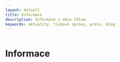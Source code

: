```yaml
---
layout: default
title: Informace
description: Informace z obce Chlum.
keywords: aktuality, tiskové zprávy, press, blog
---
```



<div class="row">
  <div class="columns">
    <div class="o-section">
      <div class="o-section-inner">
          <header class="c-page-header">
            <h1 itemprop="headline" class="c-page-title">Informace</h1>
          </header>
        <!--
          {% assign posts = paginator.posts %}
          {% include articles/list-responsive.html posts=posts %}
          {% include articles/pagination.html paginator=paginator %}
        !-->
      </div>
    </div>
  </div>
</div>
